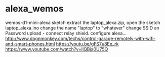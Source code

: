 # alexa_wemos
wemos-d1-mini-alexa sketch
extract the laptop_alexa.zip, open the sketch laptop_alexa.ino
change the name "laptop" to "whatever"
change SSID an Password
upload - connect relay shield.
configure alexa...
http://www.dognmonkey.com/techs/control-garage-remotely-with-wifi-and-smart-phones.html
https://youtu.be/gFS7u8Ee_rk
https://www.youtube.com/watch?v=iIQBja0U75Q
